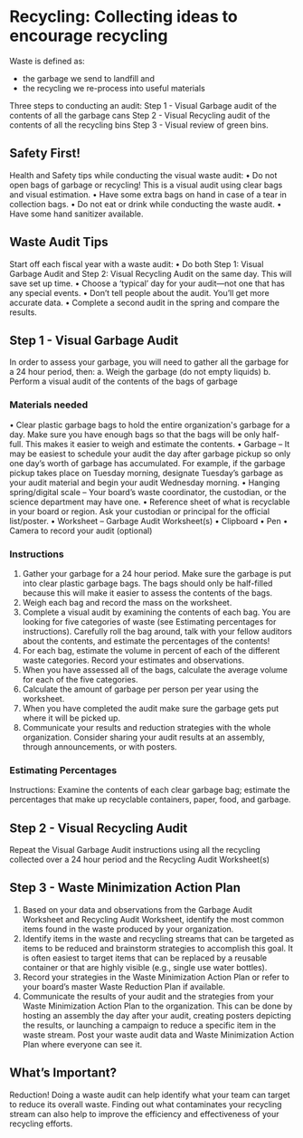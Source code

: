 # Recycling: Collecting ideas to encourage recycling

Waste is defined as:
- the garbage we send to landfill and
- the recycling we re-process into useful materials

Three steps to conducting an audit:
Step 1 - Visual Garbage audit of the contents of all the garbage cans
Step 2 - Visual Recycling audit of the contents of all the recycling bins
Step 3 - Visual review of green bins.

## Safety First!
Health and Safety tips while conducting the visual waste audit:
• Do not open bags of garbage or recycling! This is a visual audit using clear bags
and visual estimation.
• Have some extra bags on hand in case of a tear in collection bags.
• Do not eat or drink while conducting the waste audit.
• Have some hand sanitizer available.

## Waste Audit Tips
Start off each fiscal year with a waste audit:
• Do both Step 1: Visual Garbage Audit and Step 2: Visual Recycling Audit on the same day. This will save set up time.
• Choose a ‘typical’ day for your audit—not one that has any special events. 
• Don’t tell people about the audit. You’ll get more accurate data.
• Complete a second audit in the spring and compare the results.

## Step 1 - Visual Garbage Audit
In order to assess your garbage, you will need to gather all the garbage for a 24 hour period, then:
a. Weigh the garbage (do not empty liquids)
b. Perform a visual audit of the contents of the bags of garbage

### Materials needed
• Clear plastic garbage bags to hold the entire organization's garbage for a day. Make sure you have enough bags so that the bags will be only half- full. This makes it easier to weigh and estimate the contents.
• Garbage – It may be easiest to schedule your audit the day after garbage pickup so only one day’s worth of garbage has accumulated. For example, if the garbage pickup takes place on Tuesday morning, designate Tuesday’s garbage as your audit material and begin your audit Wednesday morning.
• Hanging spring/digital scale – Your board’s waste coordinator, the custodian, or the science department may have one.
• Reference sheet of what is recyclable in your board or region. Ask your custodian or principal for the official list/poster.
• Worksheet – Garbage Audit Worksheet(s)
• Clipboard
• Pen
• Camera to record your audit (optional)

### Instructions
1. Gather your garbage for a 24 hour period. Make sure the garbage is put into clear plastic garbage bags. The bags should only be half-filled because this will make it easier to assess the contents of the bags.
2. Weigh each bag and record the mass on the worksheet.
3. Complete a visual audit by examining the contents
of each bag. You are looking for five categories of waste (see Estimating percentages for instructions). Carefully roll the bag around, talk with your fellow auditors about the contents, and estimate the percentages of the contents!
4. For each bag, estimate the volume in percent
of each of the different waste categories. Record your estimates and observations.
5. When you have assessed all of the bags, calculate the average volume for each of the five categories.
6. Calculate the amount of garbage per person per year using the worksheet.
7. When you have completed the audit make sure the garbage gets put where it will be picked up.
8. Communicate your results and reduction strategies with the whole organization. Consider
sharing your audit results at an assembly, through announcements, or with posters.

### Estimating Percentages
Instructions: Examine the contents of each clear garbage bag; estimate the percentages that make up recyclable containers, paper, food, and garbage.

## Step 2 - Visual Recycling Audit
Repeat the Visual Garbage Audit instructions using all the recycling collected over a 24 hour period and the Recycling Audit Worksheet(s)

## Step 3 - Waste Minimization Action Plan
1. Based on your data and observations from the Garbage Audit Worksheet and Recycling Audit Worksheet, identify the most common items found in the waste produced by your organization.
1. Identify items in the waste and recycling streams that can be targeted as items to be reduced and brainstorm strategies to accomplish this goal. It is often easiest to target items that can be replaced by a reusable container or that are highly visible (e.g., single use water bottles).
1. Record your strategies in the Waste Minimization Action Plan or refer to your board’s master Waste Reduction Plan if available.
1. Communicate the results of your audit and the strategies from your Waste Minimization Action Plan to the organization. This can be done by hosting an assembly the day after your audit, creating posters depicting the results, or launching a campaign to reduce a specific item in the waste stream. Post your waste audit data and Waste Minimization Action Plan where everyone can see it.

## What’s Important?
Reduction! Doing a waste audit can help identify what your team can target to reduce its overall waste. Finding out what contaminates your recycling stream can also help to improve the efficiency and effectiveness of your recycling efforts.

